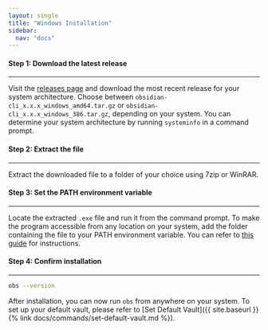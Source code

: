 ```yaml
---
layout: single
title: "Windows Installation"
sidebar:
  nav: "docs"
---
```


#### Step 1: Download the latest release

---

Visit the [releases page](https://github.com/Yakitrak/obsidian-cli/releases/latest) and download the most recent release for your system architecture. Choose between `obsidian-cli_x.x.x_windows_amd64.tar.gz` or `obsidian-cli_x.x.x_windows_386.tar.gz`, depending on your system. You can determine your system architecture by running `systeminfo` in a command prompt.

#### Step 2: Extract the file

---

Extract the downloaded file to a folder of your choice using 7zip or WinRAR.

#### Step 3: Set the PATH environment variable

---

Locate the extracted `.exe` file and run it from the command prompt. To make the program accessible from any location on your system, add the folder containing the file to your PATH environment variable. You can refer to [this guide](https://www.architectryan.com/2018/03/17/add-to-the-path-on-windows-10/) for instructions.

#### Step 4: Confirm installation

---

```zsh
obs --version
```

After installation, you can now run `obs` from anywhere on your system. To set up your default vault, please refer to [Set Default Vault]({{ site.baseurl }}{% link docs/commands/set-default-vault.md %}).
